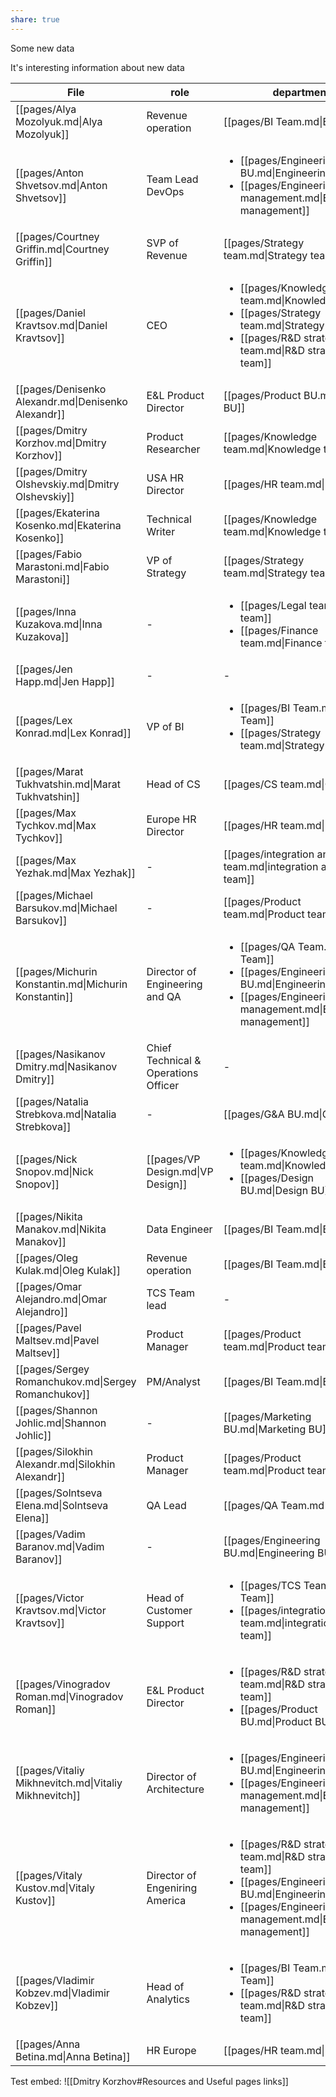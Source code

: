 ```yaml
---
share: true
---
```


Some new data 

It's interesting information about new data

| File                                                  | role                                 | department                                                                                                                                                                                     |
| ----------------------------------------------------- | ------------------------------------ | ---------------------------------------------------------------------------------------------------------------------------------------------------------------------------------------------- |
| [[pages/Alya Mozolyuk.md\|Alya Mozolyuk]]             | Revenue operation                    | [[pages/BI Team.md\|BI Team]]                                                                                                                                                                  |
| [[pages/Anton  Shvetsov.md\|Anton  Shvetsov]]         | Team Lead DevOps                     | <ul><li>[[pages/Engineering BU.md\\|Engineering BU]]</li><li>[[pages/Engineering management.md\\|Engineering management]]</li></ul>                                                            |
| [[pages/Courtney Griffin.md\|Courtney Griffin]]       | SVP of Revenue                       | [[pages/Strategy team.md\|Strategy team]]                                                                                                                                                      |
| [[pages/Daniel Kravtsov.md\|Daniel Kravtsov]]         | CEO                                  | <ul><li>[[pages/Knowledge team.md\\|Knowledge team]]</li><li>[[pages/Strategy team.md\\|Strategy team]]</li><li>[[pages/R&D strategy team.md\\|R&D strategy team]]</li></ul>                   |
| [[pages/Denisenko Alexandr.md\|Denisenko Alexandr]]   | E&L Product Director                 | [[pages/Product BU.md\|Product BU]]                                                                                                                                                            |
| [[pages/Dmitry Korzhov.md\|Dmitry Korzhov]]           | Product Researcher                   | [[pages/Knowledge team.md\|Knowledge team]]                                                                                                                                                    |
| [[pages/Dmitry Olshevskiy.md\|Dmitry Olshevskiy]]     | USA HR Director                      | [[pages/HR team.md\|HR team]]                                                                                                                                                                  |
| [[pages/Ekaterina Kosenko.md\|Ekaterina Kosenko]]     | Technical Writer                     | [[pages/Knowledge team.md\|Knowledge team]]                                                                                                                                                    |
| [[pages/Fabio Marastoni.md\|Fabio Marastoni]]         | VP of Strategy                       | [[pages/Strategy team.md\|Strategy team]]                                                                                                                                                      |
| [[pages/Inna Kuzakova.md\|Inna Kuzakova]]             | \-                                   | <ul><li>[[pages/Legal team.md\\|Legal team]]</li><li>[[pages/Finance team.md\\|Finance team]]</li></ul>                                                                                        |
| [[pages/Jen Happ.md\|Jen Happ]]                       | \-                                   | \-                                                                                                                                                                                             |
| [[pages/Lex Konrad.md\|Lex Konrad]]                   | VP of BI                             | <ul><li>[[pages/BI Team.md\\|BI Team]]</li><li>[[pages/Strategy team.md\\|Strategy team]]</li></ul>                                                                                            |
| [[pages/Marat Tukhvatshin.md\|Marat Tukhvatshin]]     | Head of CS                           | [[pages/CS team.md\|CS team]]                                                                                                                                                                  |
| [[pages/Max Tychkov.md\|Max Tychkov]]                 | Europe HR Director                   | [[pages/HR team.md\|HR team]]                                                                                                                                                                  |
| [[pages/Max Yezhak.md\|Max Yezhak]]                   | \-                                   | [[pages/integration analysts team.md\|integration analysts team]]                                                                                                                              |
| [[pages/Michael Barsukov.md\|Michael Barsukov]]       | \-                                   | [[pages/Product team.md\|Product team]]                                                                                                                                                        |
| [[pages/Michurin Konstantin.md\|Michurin Konstantin]] | Director of Engineering and QA       | <ul><li>[[pages/QA Team.md\\|QA Team]]</li><li>[[pages/Engineering BU.md\\|Engineering BU]]</li><li>[[pages/Engineering management.md\\|Engineering management]]</li></ul>                     |
| [[pages/Nasikanov Dmitry.md\|Nasikanov Dmitry]]       | Chief Technical & Operations Officer | \-                                                                                                                                                                                             |
| [[pages/Natalia Strebkova.md\|Natalia Strebkova]]     | \-                                   | [[pages/G&A BU.md\|G&A BU]]                                                                                                                                                                    |
| [[pages/Nick Snopov.md\|Nick Snopov]]                 | [[pages/VP Design.md\|VP Design]]    | <ul><li>[[pages/Knowledge team.md\\|Knowledge team]]</li><li>[[pages/Design BU.md\\|Design BU]]</li></ul>                                                                                      |
| [[pages/Nikita Manakov.md\|Nikita Manakov]]           | Data Engineer                        | [[pages/BI Team.md\|BI Team]]                                                                                                                                                                  |
| [[pages/Oleg Kulak.md\|Oleg Kulak]]                   | Revenue operation                    | [[pages/BI Team.md\|BI Team]]                                                                                                                                                                  |
| [[pages/Omar Alejandro.md\|Omar Alejandro]]           | TCS Team lead                        | \-                                                                                                                                                                                             |
| [[pages/Pavel Maltsev.md\|Pavel Maltsev]]             | Product Manager                      | [[pages/Product team.md\|Product team]]                                                                                                                                                        |
| [[pages/Sergey Romanchukov.md\|Sergey Romanchukov]]   | PM/Analyst                           | [[pages/BI Team.md\|BI Team]]                                                                                                                                                                  |
| [[pages/Shannon Johlic.md\|Shannon Johlic]]           | \-                                   | [[pages/Marketing BU.md\|Marketing BU]]                                                                                                                                                        |
| [[pages/Silokhin Alexandr.md\|Silokhin Alexandr]]     | Product Manager                      | [[pages/Product team.md\|Product team]]                                                                                                                                                        |
| [[pages/Solntseva Elena.md\|Solntseva Elena]]         | QA Lead                              | [[pages/QA Team.md\|QA Team]]                                                                                                                                                                  |
| [[pages/Vadim Baranov.md\|Vadim Baranov]]             | \-                                   | [[pages/Engineering BU.md\|Engineering BU]]                                                                                                                                                    |
| [[pages/Victor Kravtsov.md\|Victor Kravtsov]]         | Head of Customer Support             | <ul><li>[[pages/TCS Team.md\\|TCS Team]]</li><li>[[pages/integration analysts team.md\\|integration analysts team]]</li></ul>                                                                  |
| [[pages/Vinogradov Roman.md\|Vinogradov Roman]]       | E&L Product Director                 | <ul><li>[[pages/R&D strategy team.md\\|R&D strategy team]]</li><li>[[pages/Product BU.md\\|Product BU]]</li></ul>                                                                              |
| [[pages/Vitaliy Mikhnevitch.md\|Vitaliy Mikhnevitch]] | Director of Architecture             | <ul><li>[[pages/Engineering BU.md\\|Engineering BU]]</li><li>[[pages/Engineering management.md\\|Engineering management]]</li></ul>                                                            |
| [[pages/Vitaly Kustov.md\|Vitaly Kustov]]             | Director of Engeniring  America      | <ul><li>[[pages/R&D strategy team.md\\|R&D strategy team]]</li><li>[[pages/Engineering BU.md\\|Engineering BU]]</li><li>[[pages/Engineering management.md\\|Engineering management]]</li></ul> |
| [[pages/Vladimir Kobzev.md\|Vladimir Kobzev]]         | Head of Analytics                    | <ul><li>[[pages/BI Team.md\\|BI Team]]</li><li>[[pages/R&D strategy team.md\\|R&D strategy team]]</li></ul>                                                                                    |
| [[pages/Anna Betina.md\|Anna Betina]]                 | HR Europe                            | [[pages/HR team.md\|HR team]]                                                                                                                                                                  |


Test embed:
![[Dmitry Korzhov#Resources and Useful pages links]]